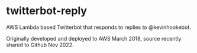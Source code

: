 # twitterbot-reply
AWS Lambda based Twitterbot that responds to replies to @kevinhookebot.

Originally developed and deployed to AWS March 2018, source recently shared to Github Nov 2022.
